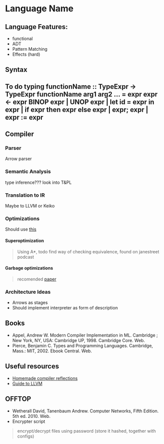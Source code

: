 # Language Name
## Language Features:
- functional
- ADT
- Pattern Matching
- Effects (hard)
## Syntax
To do
typing
functionName :: TypeExpr -> TypeExpr
functionName arg1 arg2 ... = expr
expr <- expr BINOP expr
    |   UNOP expr
    |   let id = expr in expr
    |   if expr then expr else expr
    |   expr; expr
    |   expr := expr
---
## Compiler
### Parser
Arrow parser
### Semantic Analysis
type inference???
look into T&PL
### Translation to IR
Maybe to LLVM or Keiko
### Optimizations
Should use [this](http://compileroptimizations.com/)
#### Superoptimization
> Using A*, todo find way of checking equivalence, found on janestreet podcast
#### Garbage optimizations
> recomended [paper](https://courses.cs.washington.edu/courses/cse590p/05au/p50-bacon.pdf)

### Architecture Ideas
- Arrows as stages
- Should implement interpreter as form of description

## Books
- Appel, Andrew W. Modern Compiler Implementation in ML. Cambridge ; New York, NY, USA: Cambridge UP, 1998. Cambridge Core. Web.
- Pierce, Benjamin C. Types and Programming Languages. Cambridge, Mass.: MIT, 2002. Ebook Central. Web.
## Useful resources
+ [Homemade compiler reflections](https://borretti.me/article/lessons-writing-compiler)
+ [Guide to LLVM](https://mukulrathi.com/create-your-own-programming-language/llvm-ir-cpp-api-tutorial/)
## OFFTOP
- Wetherall David, Tanenbaum Andrew. Computer Networks, Fifth Edition. 5th ed. 2010. Web.
- Encrypter script
> encrypt/decrypt files using password (store it hashed, together with configs) 